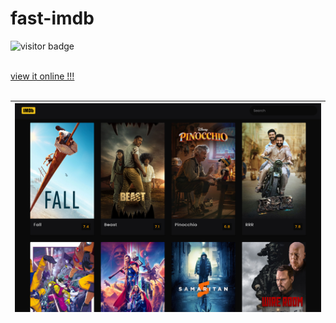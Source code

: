 # fast-imdb

![visitor badge](https://visitor-badge.glitch.me/badge?page_id=Aydeniztr.fast-imdb)

<br>
<a href="">view it online !!!</a>
<br>
<br>

| <img src="https://github.com/Aydeniztr/fast-imdb/blob/main/2F1FA595-70C8-4C35-93E9-2DE475695294.jpeg?raw=true"> |
| ---------------------------------------------- |


